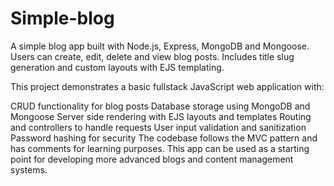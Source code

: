 # Simple-blog
 A simple blog app built with Node.js, Express, MongoDB and Mongoose.
Users can create, edit, delete and view blog posts. Includes title slug generation and custom layouts with EJS templating.

This project demonstrates a basic fullstack JavaScript web application with:

CRUD functionality for blog posts
Database storage using MongoDB and Mongoose
Server side rendering with EJS layouts and templates
Routing and controllers to handle requests
User input validation and sanitization
Password hashing for security
The codebase follows the MVC pattern and has comments for learning purposes. This app can be used as a starting point for developing more advanced blogs and content management systems.

